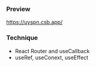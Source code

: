 ### Preview
https://uyspn.csb.app/

### Technique
+ React Router and useCallback
+ useRef, useConext, useEffect
